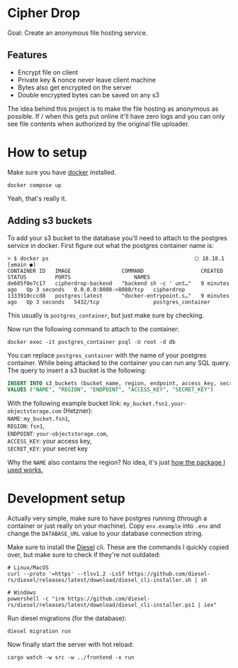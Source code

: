 # Cipher Drop

Goal: Create an anonymous file hosting service.

## Features
- Encrypt file on client
- Private key & nonce never leave client machine
- Bytes also get encrypted on the server
- Double encrypted bytes can be saved on any s3

The idea behind this project is to make the file hosting as anonymous as possible. If / when this gets put online it'll have zero logs and you can only see file contents when authorized by the original file uploader.

# How to setup
Make sure you have [docker](https://docs.docker.com/engine/install/) installed.
```
docker compose up
```
Yeah, that's really it.

## Adding s3 buckets
To add your s3 bucket to the database you'll need to attach to the postgres service in docker. First figure out what the postgres container name is:
```
> $ docker ps                                              ⬡ 18.18.1 [±main ●]
CONTAINER ID   IMAGE                COMMAND                  CREATED         STATUS         PORTS                    NAMES
de605f0e7c17   cipherdrop-backend   "backend sh -c ' unt…"   9 minutes ago   Up 3 seconds   0.0.0.0:8080->8080/tcp   cipherdrop
1333910cccd8   postgres:latest      "docker-entrypoint.s…"   9 minutes ago   Up 3 seconds   5432/tcp                 postgres_container
```
This usually is `postgres_container`, but just make sure by checking.

Now run the following command to attach to the container:
```shell
docker exec -it postgres_container psql -U root -d db
```
You can replace `postgres_container` with the name of your postgres container. While being attacked to the container you can run any SQL query. The query to insert a s3 bucket is the following:

```sql
INSERT INTO s3_buckets (bucket_name, region, endpoint, access_key, secret_key)
VALUES ("NAME", "REGION", "ENDPOINT", "ACCESS_KEY", "SECRET_KEY")
```
With the following example bucket link: `my_bucket.fsn1.your-objectstorage.com` (Hetzner):  
`NAME`: `my_bucket.fsn1`,  
`REGION`: `fsn1`,  
`ENDPOINT`: `your-objectstorage.com`,  
`ACCESS_KEY`: your access key,  
`SECRET_KEY`: your secret key

Why the `NAME` also contains the region? No idea, it's just [how the package I used works.](https://github.com/durch/rust-s3/blob/7c6fdc0646704eac315c11eb60bf9f125975159b/s3/src/bucket.rs#L2548)

# Development setup

Actually very simple, make sure to have postgres running (through a container or just really on your machine). Copy `env.example` into `.env` and change the `DATABASE_URL` value to your database connection string.

Make sure to install the [Diesel](https://diesel.rs/guides/getting-started) cli. These are the commands I quickly copied over, but make sure to check if they're not outdated:
```shell
# Linux/MacOS
curl --proto '=https' --tlsv1.2 -LsSf https://github.com/diesel-rs/diesel/releases/latest/download/diesel_cli-installer.sh | sh

# Windows
powershell -c "irm https://github.com/diesel-rs/diesel/releases/latest/download/diesel_cli-installer.ps1 | iex"
```  

Run diesel migrations (for the database):
```shell
diesel migration run
```  

Now finally start the server with hot reload:
```shell
cargo watch -w src -w ../frontend -x run
```
